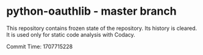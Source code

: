 # python-oauthlib - master branch

This repository contains frozen state of the repository.
Its history is cleared. It is used only for static code
analysis with Codacy.

Commit Time: 1707715228